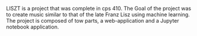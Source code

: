 LISZT is a project that was complete in cps 410. The Goal of the project was to create music similar to that of the late Franz Lisz using machine learning. The project is composed of tow parts, a web-application and a Jupyter notebook application.
